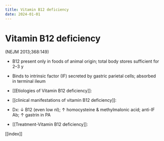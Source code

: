 ```yaml
---
title: Vitamin B12 deficiency
date: 2024-01-01
---
```

# Vitamin B12 deficiency

(NEJM 2013;368:149)

* B12 present only in foods of animal origin; total body stores sufficient for 2–3 y

* Binds to intrinsic factor (IF) secreted by gastric parietal cells; absorbed in terminal ileum

* [[Etiologies of Vitamin B12 deficiency]]:

* [[clinical manifestations of vitamin B12 deficiency]]:

* Dx: ↓ B12 (even low nl); ↑ homocysteine & methylmalonic acid; anti-IF Ab; ↑ gastrin in PA

* [[Treatment-Vitamin B12 deficiency]]:


[[index]]
